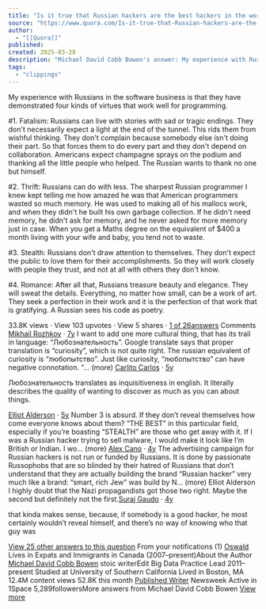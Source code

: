 ```yaml
---
title: "Is it true that Russian hackers are the best hackers in the world? If so, how come?"
source: "https://www.quora.com/Is-it-true-that-Russian-hackers-are-the-best-hackers-in-the-world-If-so-how-come/answer/Michael-David-Cobb-Bowen?__filter__=all&__nsrc__=3&__sncid__=62928209737"
author:
  - "[[Quora]]"
published:
created: 2025-03-28
description: "Michael David Cobb Bowen's answer: My experience with Russians in the software business is that they have demonstrated four kinds of virtues that work well for programming.#1. Fatalism: Russians can live with stories with sad or tragic endings. They don't necessarily expect a light at the end o..."
tags:
  - "clippings"
---
```



My experience with Russians in the software business is that they have demonstrated four kinds of virtues that work well for programming.

#1. Fatalism: Russians can live with stories with sad or tragic endings. They don't necessarily expect a light at the end of the tunnel. This rids them from wishful thinking. They don't complain because somebody else isn't doing their part. So that forces them to do every part and they don't depend on collaboration. Americans expect champagne sprays on the podium and thanking all the little people who helped. The Russian wants to thank no one but himself.

#2. Thrift: Russians can do with less. The sharpest Russian programmer I knew kept telling me how amazed he was that American programmers wasted so much memory. He was used to making all of his mallocs work, and when they didn't he built his own garbage collection. If he didn't need memory, he didn't ask for memory, and he never asked for more memory just in case. When you get a Maths degree on the equivalent of $400 a month living with your wife and baby, you tend not to waste.

#3. Stealth: Russians don't draw attention to themselves. They don't expect the public to love them for their accomplishments. So they will work closely with people they trust, and not at all with others they don't know.

#4. Romance: After all that, Russians treasure beauty and elegance. They will sweat the details. Everything, no matter how small, can be a work of art. They seek a perfection in their work and it is the perfection of that work that is gratifying. A Russian sees his code as poetry.

33.8K views · View 103 upvotes · View 5 shares · [1 of 26answers](https://www.quora.com/Is-it-true-that-Russian-hackers-are-the-best-hackers-in-the-world-If-so-how-come) Comments [Mikhail Rozhkov](https://www.quora.com/profile/Mikhail-Rozhkov-1) · [7y](https://www.quora.com/Is-it-true-that-Russian-hackers-are-the-best-hackers-in-the-world-If-so-how-come/answer/Michael-David-Cobb-Bowen?comment_id=43420754&comment_type=2) I want to add one more cultural thing, that has its trail in language: “Любознательность”. Google translate says that proper translation is “curiosity”, which is not quite right. The russian equivalent of curiosity is “любопытство”. Just like curiosity, “любопытство” can have negative connotation. “… (more) [Carlito Carlos](https://www.quora.com/profile/Carlito-Carlos-2) · [5y](https://www.quora.com/Is-it-true-that-Russian-hackers-are-the-best-hackers-in-the-world-If-so-how-come/answer/Michael-David-Cobb-Bowen?comment_id=98687773&comment_type=2)

Любознательность translates as inquisitiveness in english. It literally describes the quality of wanting to discover as much as you can about things.

[Elliot Alderson](https://www.quora.com/profile/Elliot-Alderson-61) · [5y](https://www.quora.com/Is-it-true-that-Russian-hackers-are-the-best-hackers-in-the-world-If-so-how-come/answer/Michael-David-Cobb-Bowen?comment_id=94670528&comment_type=2) Number 3 is absurd. If they don’t reveal themselves how come everyone knows about them? “THE BEST” in this particular field, especially if you’re boasting “STEALTH” are those who get away with it. If I was a Russian hacker trying to sell malware, I would make it look like I’m British or Indian. I wo… (more) [Alex Cano](https://www.quora.com/profile/Alex-Cano-2) · [4y](https://www.quora.com/Is-it-true-that-Russian-hackers-are-the-best-hackers-in-the-world-If-so-how-come/answer/Michael-David-Cobb-Bowen?comment_id=182618925&comment_type=2) The advertising campaign for Russian hackers is not run or funded by Russians. It is done by passionate Russophobs that are so blinded by their hatred of Russians that don’t understand that they are actually building the brand “Russian hacker” very much like a brand: “smart, rich Jew” was build by N… (more) Elliot Alderson I highly doubt that the Nazi propagandists got those two right. Maybe the second but definitely not the first.[Suraj Gaudo](https://www.quora.com/profile/Suraj-Gaudo) · [4y](https://www.quora.com/Is-it-true-that-Russian-hackers-are-the-best-hackers-in-the-world-If-so-how-come/answer/Michael-David-Cobb-Bowen?comment_id=152335811&comment_type=2)

that kinda makes sense, because, if somebody is a good hacker, he most certainly wouldn’t reveal himself, and there’s no way of knowing who that guy was

[View 25 other answers to this question](https://www.quora.com/Is-it-true-that-Russian-hackers-are-the-best-hackers-in-the-world-If-so-how-come) From your notifications (1) [Oswald](https://www.quora.com/profile/Oswald-210) Lives in Expats and Immigrants in Canada (2007–present)About the Author [Michael David Cobb Bowen](https://www.quora.com/profile/Michael-David-Cobb-Bowen) stoic writerEdit Big Data Practice Lead 2011–present Studied at University of Southern California Lived in Boston, MA 12.4M content views 52.8K this month [Published Writer](https://www.quora.com/profile/Michael-David-Cobb-Bowen/answers/published) Newsweek Active in 1Space 5,289followersMore answers from Michael David Cobb Bowen [View more](https://www.quora.com/profile/Michael-David-Cobb-Bowen)